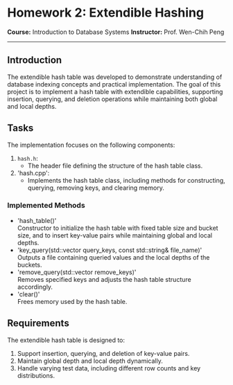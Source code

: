 # Homework 2: Extendible Hashing

**Course:** Introduction to Database Systems
**Instructor:** Prof. Wen-Chih Peng

---

## Introduction
The extendible hash table was developed to demonstrate understanding of database indexing concepts and practical implementation. The goal of this project is to implement a hash table with extendible capabilities, supporting insertion, querying, and deletion operations while maintaining both global and local depths.
## Tasks
The implementation focuses on the following components:
1. `hash.h`:
   * The header file defining the structure of the hash table class.
2. 'hash.cpp':
   * Implements the hash table class, including methods for constructing, querying, removing keys, and clearing memory.
### Implemented Methods
* 'hash_table()'  
Constructor to initialize the hash table with fixed table size and bucket size, and to insert key-value pairs while maintaining global and local depths.
* 'key_query(std::vector<int> query_keys, const std::string& file_name)'  
Outputs a file containing queried values and the local depths of the buckets.
* 'remove_query(std::vector<int> remove_keys)'  
Removes specified keys and adjusts the hash table structure accordingly.
* 'clear()'  
Frees memory used by the hash table.
## Requirements
The extendible hash table is designed to:
1. Support insertion, querying, and deletion of key-value pairs.
2. Maintain global depth and local depth dynamically.
3. Handle varying test data, including different row counts and key distributions.
